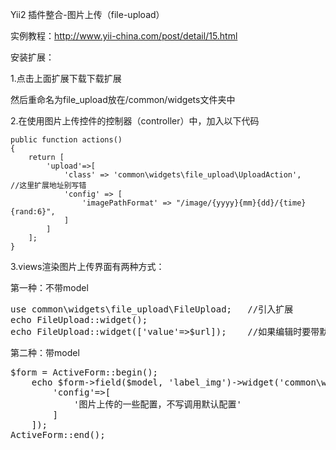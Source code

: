 Yii2 插件整合-图片上传（file-upload）

实例教程：http://www.yii-china.com/post/detail/15.html

安装扩展：

1.点击上面扩展下载下载扩展

然后重命名为file_upload放在/common/widgets文件夹中

2.在使用图片上传控件的控制器（controller）中，加入以下代码

    public function actions()
    {
        return [
            'upload'=>[
                'class' => 'common\widgets\file_upload\UploadAction',     //这里扩展地址别写错
                'config' => [
                    'imagePathFormat' => "/image/{yyyy}{mm}{dd}/{time}{rand:6}",
                ]
            ]
        ];
    }

3.views渲染图片上传界面有两种方式：

第一种：不带model

<pre>
use common\widgets\file_upload\FileUpload;   //引入扩展
echo FileUpload::widget();
echo FileUpload::widget(['value'=>$url]);    //如果编辑时要带默认图，$url为图片路径
</pre>

第二种：带model

<pre>
$form = ActiveForm::begin(); 
    echo $form->field($model, 'label_img')->widget('common\widgets\file_upload\FileUpload',[
        'config'=>[
            '图片上传的一些配置，不写调用默认配置'
        ]
    ]);
ActiveForm::end();
</pre>

